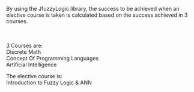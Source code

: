 By using the JfuzzyLogic library, the success to be achieved when an elective course is taken is calculated based on the success achieved in 3 courses.<br><br><br>

3 Courses are:<br>
Discrete Math<br>
Concept Of Programming Languages<br>
Artificial Intelligence<br>

The elective course is:<br>
Introduction to Fuzzy Logic & ANN<br>
